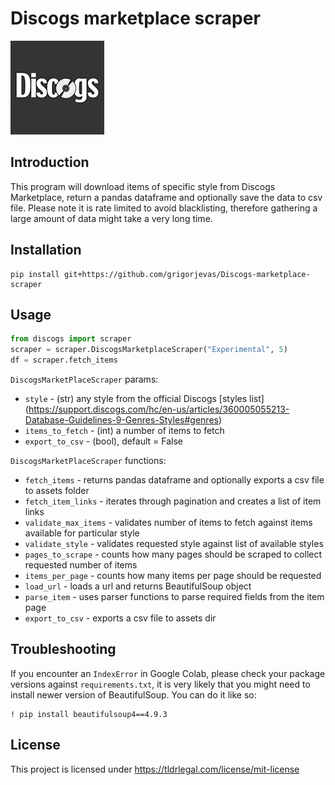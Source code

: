 # Discogs marketplace scraper
![Discogs](assets/discogs_logo.jpg)

## Introduction
This program will download items of specific style from Discogs Marketplace, return a pandas dataframe and 
optionally save the data to csv file. Please note it is rate limited to avoid blacklisting, therefore gathering a 
large amount of data might take a very long time.

## Installation
```
pip install git+https://github.com/grigorjevas/Discogs-marketplace-scraper
```

## Usage
```python
from discogs import scraper
scraper = scraper.DiscogsMarketplaceScraper("Experimental", 5)
df = scraper.fetch_items
```

`DiscogsMarketPlaceScraper` params:
- `style` - (str) any style from the official Discogs [styles list]
  (https://support.discogs.com/hc/en-us/articles/360005055213-Database-Guidelines-9-Genres-Styles#genres)
- `items_to_fetch` - (int) a number of items to fetch
- `export_to_csv` - (bool), default = False

`DiscogsMarketPlaceScraper` functions:
- `fetch_items` - returns pandas dataframe and optionally exports a csv file to assets folder
- `fetch_item_links` - iterates through pagination and creates a list of item links
- `validate_max_items` - validates number of items to fetch against items available for particular style
- `validate_style` - validates requested style against list of available styles
- `pages_to_scrape` - counts how many pages should be scraped to collect requested number of items
- `items_per_page` - counts how many items per page should be requested
- `load_url` - loads a url and returns BeautifulSoup object
- `parse_item` - uses parser functions to parse required fields from the item page
- `export_to_csv` - exports a csv file to assets dir


## Troubleshooting
If you encounter an `IndexError` in Google Colab, please check your package versions against `requirements.txt`, it is 
very likely that you might need to install newer version of BeautifulSoup. You can do it like so:
```
! pip install beautifulsoup4==4.9.3
```

## License
This project is licensed under https://tldrlegal.com/license/mit-license
